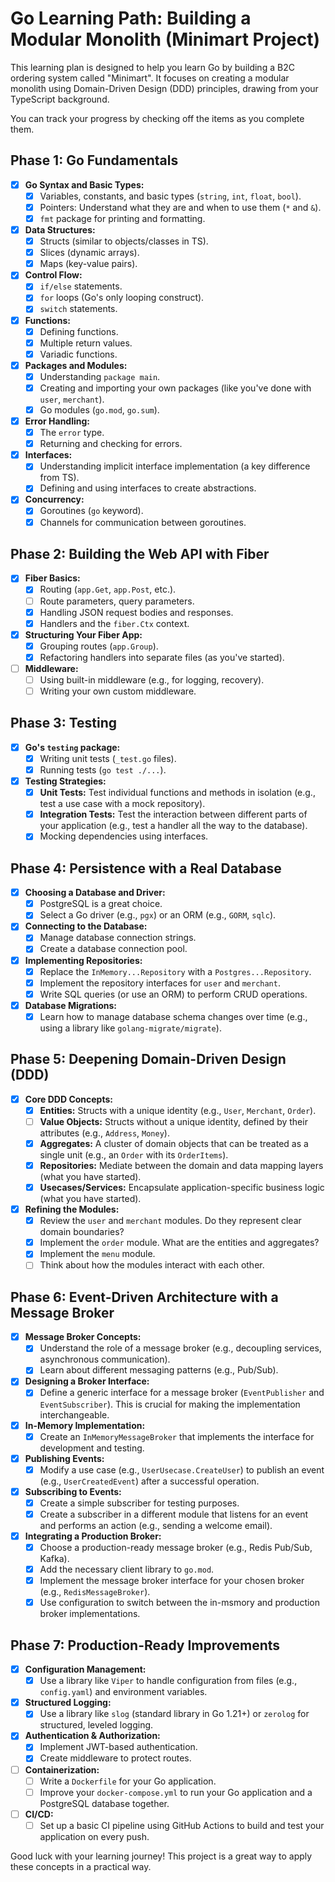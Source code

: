 # Go Learning Path: Building a Modular Monolith (Minimart Project)

This learning plan is designed to help you learn Go by building a B2C ordering system called "Minimart". It focuses on creating a modular monolith using Domain-Driven Design (DDD) principles, drawing from your TypeScript background.

You can track your progress by checking off the items as you complete them.

## Phase 1: Go Fundamentals

*   [x] **Go Syntax and Basic Types:**
    *   [x] Variables, constants, and basic types (`string`, `int`, `float`, `bool`).
    *   [x] Pointers: Understand what they are and when to use them (`*` and `&`).
    *   [x] `fmt` package for printing and formatting.
*   [x] **Data Structures:**
    *   [x] Structs (similar to objects/classes in TS).
    *   [x] Slices (dynamic arrays).
    *   [x] Maps (key-value pairs).
*   [x] **Control Flow:**
    *   [x] `if/else` statements.
    *   [x] `for` loops (Go's only looping construct).
    *   [x] `switch` statements.
*   [x] **Functions:**
    *   [x] Defining functions.
    *   [x] Multiple return values.
    *   [x] Variadic functions.
*   [x] **Packages and Modules:**
    *   [x] Understanding `package main`.
    *   [x] Creating and importing your own packages (like you've done with `user`, `merchant`).
    *   [x] Go modules (`go.mod`, `go.sum`).
*   [x] **Error Handling:**
    *   [x] The `error` type.
    *   [x] Returning and checking for errors.
*   [x] **Interfaces:**
    *   [x] Understanding implicit interface implementation (a key difference from TS).
    *   [x] Defining and using interfaces to create abstractions.
*   [x] **Concurrency:**
    *   [x] Goroutines (`go` keyword).
    *   [x] Channels for communication between goroutines.

## Phase 2: Building the Web API with Fiber

*   [x] **Fiber Basics:**
    *   [x] Routing (`app.Get`, `app.Post`, etc.).
    *   [ ] Route parameters, query parameters.
    *   [x] Handling JSON request bodies and responses.
    *   [x] Handlers and the `fiber.Ctx` context.
*   [x] **Structuring Your Fiber App:**
    *   [x] Grouping routes (`app.Group`).
    *   [x] Refactoring handlers into separate files (as you've started).
*   [ ] **Middleware:**
    *   [ ] Using built-in middleware (e.g., for logging, recovery).
    *   [ ] Writing your own custom middleware.

## Phase 3: Testing

*   [x] **Go's `testing` package:**
    *   [x] Writing unit tests (`_test.go` files).
    *   [x] Running tests (`go test ./...`).
*   [x] **Testing Strategies:**
    *   [x] **Unit Tests:** Test individual functions and methods in isolation (e.g., test a use case with a mock repository).
    *   [x] **Integration Tests:** Test the interaction between different parts of your application (e.g., test a handler all the way to the database).
    *   [x] Mocking dependencies using interfaces.

## Phase 4: Persistence with a Real Database

*   [x] **Choosing a Database and Driver:**
    *   [x] PostgreSQL is a great choice.
    *   [x] Select a Go driver (e.g., `pgx`) or an ORM (e.g., `GORM`, `sqlc`).
*   [x] **Connecting to the Database:**
    *   [x] Manage database connection strings.
    *   [x] Create a database connection pool.
*   [x] **Implementing Repositories:**
    *   [x] Replace the `InMemory...Repository` with a `Postgres...Repository`.
    *   [x] Implement the repository interfaces for `user` and `merchant`.
    *   [x] Write SQL queries (or use an ORM) to perform CRUD operations.
*   [x] **Database Migrations:**
    *   [x] Learn how to manage database schema changes over time (e.g., using a library like `golang-migrate/migrate`).

## Phase 5: Deepening Domain-Driven Design (DDD)

*   [x] **Core DDD Concepts:**
    *   [x] **Entities:** Structs with a unique identity (e.g., `User`, `Merchant`, `Order`).
    *   [ ] **Value Objects:** Structs without a unique identity, defined by their attributes (e.g., `Address`, `Money`).
    *   [x] **Aggregates:** A cluster of domain objects that can be treated as a single unit (e.g., an `Order` with its `OrderItems`).
    *   [x] **Repositories:** Mediate between the domain and data mapping layers (what you have started).
    *   [x] **Usecases/Services:** Encapsulate application-specific business logic (what you have started).
*   [x] **Refining the Modules:**
    *   [x] Review the `user` and `merchant` modules. Do they represent clear domain boundaries?
    *   [x] Implement the `order` module. What are the entities and aggregates?
    *   [x] Implement the `menu` module.
    *   [ ] Think about how the modules interact with each other.

## Phase 6: Event-Driven Architecture with a Message Broker

*   [x] **Message Broker Concepts:**
    *   [x] Understand the role of a message broker (e.g., decoupling services, asynchronous communication).
    *   [x] Learn about different messaging patterns (e.g., Pub/Sub).
*   [x] **Designing a Broker Interface:**
    *   [x] Define a generic interface for a message broker (`EventPublisher` and `EventSubscriber`). This is crucial for making the implementation interchangeable.
*   [x] **In-Memory Implementation:**
    *   [x] Create an `InMemoryMessageBroker` that implements the interface for development and testing.
*   [x] **Publishing Events:**
    *   [x] Modify a use case (e.g., `UserUsecase.CreateUser`) to publish an event (e.g., `UserCreatedEvent`) after a successful operation.
*   [x] **Subscribing to Events:**
    *   [x] Create a simple subscriber for testing purposes.
    *   [x] Create a subscriber in a different module that listens for an event and performs an action (e.g., sending a welcome email).
*   [x] **Integrating a Production Broker:**
    *   [x] Choose a production-ready message broker (e.g., Redis Pub/Sub, Kafka).
    *   [x] Add the necessary client library to `go.mod`.
    *   [x] Implement the message broker interface for your chosen broker (e.g., `RedisMessageBroker`).
    *   [x] Use configuration to switch between the in-msmory and production broker implementations.

## Phase 7: Production-Ready Improvements

*   [x] **Configuration Management:**
    *   [x] Use a library like `Viper` to handle configuration from files (e.g., `config.yaml`) and environment variables.
*   [x] **Structured Logging:**
    *   [x] Use a library like `slog` (standard library in Go 1.21+) or `zerolog` for structured, leveled logging.
*   [x] **Authentication & Authorization:**
    *   [x] Implement JWT-based authentication.
    *   [x] Create middleware to protect routes.
*   [ ] **Containerization:**
    *   [ ] Write a `Dockerfile` for your Go application.
    *   [ ] Improve your `docker-compose.yml` to run your Go application and a PostgreSQL database together.
*   [ ] **CI/CD:**
    *   [ ] Set up a basic CI pipeline using GitHub Actions to build and test your application on every push.

Good luck with your learning journey! This project is a great way to apply these concepts in a practical way.
